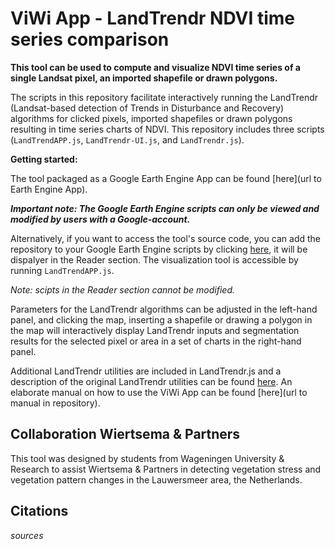 # ViWi App - LandTrendr NDVI time series comparison

**This tool can be used to compute and visualize NDVI time series of a single Landsat pixel, an imported shapefile or drawn polygons.**

The scripts in this repository facilitate interactively running the LandTrendr (Landsat-based detection of Trends in Disturbance and Recovery) algorithms for clicked pixels, imported shapefiles or drawn polygons resulting in time series charts of NDVI. This repository includes three scripts (`LandTrendAPP.js`, `LandTrendr-UI.js`, and `LandTrendr.js`).

**Getting started:**

The tool packaged as a Google Earth Engine App can be found [here](url to Earth Engine App).

***Important note: The Google Earth Engine scripts can only be viewed and modified by users with a Google-account.***

Alternatively, if you want to access the tool's source code, you can add the repository to your Google Earth Engine scripts by clicking [here](https://code.earthengine.google.com/?accept_repo=users/mariekebuuts97/ACT), it will be dispalyer in the Reader section. The visualization tool is accessible by running `LandTrendAPP.js`. 

_Note: scipts in the Reader section cannot be modified._

Parameters for the LandTrendr algorithms can be adjusted in the left-hand panel, and clicking the map, inserting a shapefile or drawing a polygon in the map will interactively display LandTrendr inputs and segmentation results for the selected pixel or area in a set of charts in the right-hand panel. 

Additional LandTrendr utilities are included in LandTrendr.js and a description of the original LandTrendr utilities can be found [here](https://emapr.github.io/LT-GEE/). An elaborate manual on how to use the ViWi App can be found [here](url to manual in repository).

## Collaboration Wiertsema & Partners

This tool was designed by students from Wageningen University & Research to assist Wiertsema & Partners in detecting vegetation stress and vegetation pattern changes in the Lauwersmeer area, the Netherlands. 

## Citations

_sources_

